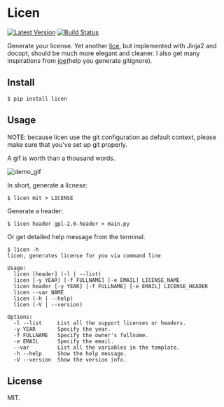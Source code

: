 # Licen
[![Latest Version][1]][2]
[![Build Status][3]][4]

Generate your license. Yet another [lice][5], but implemented with Jinja2 and
docopt, should be much more elegant and cleaner. I also get many inspirations
from [joe][6](help you generate gitignore).

## Install

    $ pip install licen

## Usage

NOTE: because licen use the git configuration as default context, please make
sure that you've set up git properly.

A gif is worth than a thousand words.

![demo_gif][gif]

In short, generate a licnese:

    $ licen mit > LICENSE

Generate a header:

    $ licen header gpl-2.0-header > main.py

Or get detailed help message from the terminal.

    $ licen -h
    licen, generates license for you via command line

    Usage:
      licen [header] (-l | --list)
      licen [-y YEAR] [-f FULLNAME] [-e EMAIL] LICENSE_NAME
      licen header [-y YEAR] [-f FULLNAME] [-e EMAIL] LICENSE_HEADER
      licen --var NAME
      licen (-h | --help)
      licen (-V | --version)

    Options:
      -l --list     List all the support licenses or headers.
      -y YEAR       Specify the year.
      -f FULLNAME   Specify the owner's fullname.
      -e EMAIL      Specify the email.
      --var         List all the variables in the template.
      -h --help     Show the help message.
      -V --version  Show the version info.

## License

MIT.


[1]: http://img.shields.io/pypi/v/licen.svg
[2]: https://pypi.python.org/pypi/licen
[3]: https://travis-ci.org/lord63/licen.svg
[4]: https://travis-ci.org/lord63/licen
[5]: https://github.com/licenses/lice
[6]: https://github.com/karan/joe
[gif]: https://github.com/lord63/licen/blob/master/licen_demo.gif
